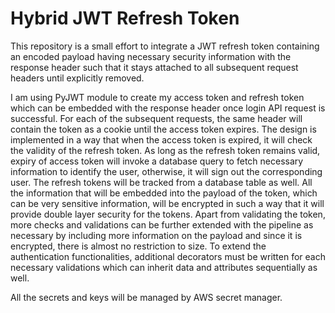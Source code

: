 # Hybrid JWT Refresh Token

This repository is a small effort to integrate a JWT refresh token containing an encoded payload having necessary security information with the response header such that it stays attached to all subsequent request headers until explicitly removed.

I am using PyJWT module to create my access token and refresh token which can be embedded with the response header once login API request is successful. For each of the subsequent requests, the same header will contain the token as a cookie until the access token expires. The design is implemented in a way that when the access token is expired, it will check the validity of the refresh token. As long as the refresh token remains valid, expiry of access token will invoke a database query to fetch necessary information to identify the user, otherwise, it will sign out the corresponding user. The refresh tokens will be tracked from a database table as well. All the information that will be embedded into the payload of the token, which can be very sensitive information, will be encrypted in such a way that it will provide double layer security for the tokens. Apart from validating the token, more checks and validations can be further extended with the pipeline as necessary by including more information on the payload and since it is encrypted, there is almost no restriction to size. To extend the authentication functionalities, additional decorators must be written for each necessary validations which can inherit data and attributes sequentially as well.

All the secrets and keys will be managed by AWS secret manager.